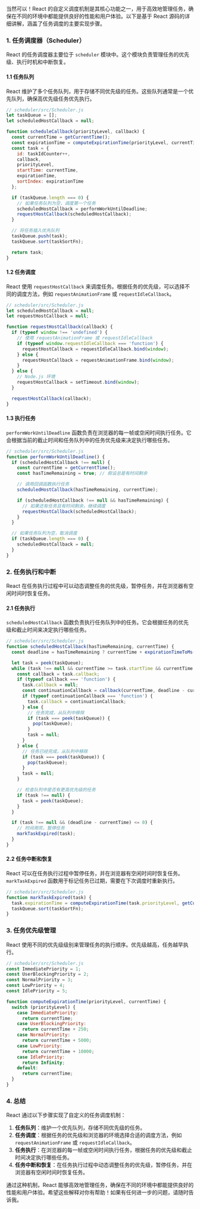 当然可以！React 的自定义调度机制是其核心功能之一，用于高效地管理任务，确保在不同的环境中都能提供良好的性能和用户体验。以下是基于 React 源码的详细讲解，涵盖了任务调度的主要实现步骤。

### 1. 任务调度器（Scheduler）

React 的任务调度器主要位于 `scheduler` 模块中。这个模块负责管理任务的优先级、执行时机和中断恢复。

#### 1.1 任务队列

React 维护了多个任务队列，用于存储不同优先级的任务。这些队列通常是一个优先队列，确保高优先级任务优先执行。

```javascript
// scheduler/src/Scheduler.js
let taskQueue = [];
let scheduledHostCallback = null;

function scheduleCallback(priorityLevel, callback) {
  const currentTime = getCurrentTime();
  const expirationTime = computeExpirationTime(priorityLevel, currentTime);
  const task = {
    id: taskIdCounter++,
    callback,
    priorityLevel,
    startTime: currentTime,
    expirationTime,
    sortIndex: expirationTime
  };

  if (taskQueue.length === 0) {
    // 如果任务队列为空，调度第一个任务
    scheduledHostCallback = performWorkUntilDeadline;
    requestHostCallback(scheduledHostCallback);
  }

  // 将任务插入优先队列
  taskQueue.push(task);
  taskQueue.sort(taskSortFn);

  return task;
}
```

#### 1.2 任务调度

React 使用 `requestHostCallback` 来调度任务。根据任务的优先级，可以选择不同的调度方法，例如 `requestAnimationFrame` 或 `requestIdleCallback`。

```javascript
// scheduler/src/Scheduler.js
let scheduledHostCallback = null;
let requestHostCallback = null;

function requestHostCallback(callback) {
  if (typeof window !== 'undefined') {
    // 使用 requestAnimationFrame 或 requestIdleCallback
    if (typeof window.requestIdleCallback === 'function') {
      requestHostCallback = requestIdleCallback.bind(window);
    } else {
      requestHostCallback = requestAnimationFrame.bind(window);
    }
  } else {
    // Node.js 环境
    requestHostCallback = setTimeout.bind(window);
  }

  requestHostCallback(callback);
}
```

#### 1.3 执行任务

`performWorkUntilDeadline` 函数负责在浏览器的每一帧或空闲时间执行任务。它会根据当前的截止时间和任务队列中的任务优先级来决定执行哪些任务。

```javascript
// scheduler/src/Scheduler.js
function performWorkUntilDeadline() {
  if (scheduledHostCallback !== null) {
    const currentTime = getCurrentTime();
    const hasTimeRemaining = true; // 假设总是有时间剩余

    // 调用回调函数执行任务
    scheduledHostCallback(hasTimeRemaining, currentTime);

    if (scheduledHostCallback !== null && hasTimeRemaining) {
      // 如果还有任务且有时间剩余，继续调度
      requestHostCallback(scheduledHostCallback);
    }
  }

  // 如果任务队列为空，取消调度
  if (taskQueue.length === 0) {
    scheduledHostCallback = null;
  }
}
```

### 2. 任务执行和中断

React 在任务执行过程中可以动态调整任务的优先级，暂停任务，并在浏览器有空闲时间时恢复任务。

#### 2.1 任务执行

`scheduledHostCallback` 函数负责执行任务队列中的任务。它会根据任务的优先级和截止时间来决定执行哪些任务。

```javascript
// scheduler/src/Scheduler.js
function scheduledHostCallback(hasTimeRemaining, currentTime) {
  const deadline = hasTimeRemaining ? currentTime + expirationTimeToMs(Timeout) : Infinity;

  let task = peek(taskQueue);
  while (task !== null && currentTime >= task.startTime && currentTime < task.expirationTime && (deadline - currentTime) > 0) {
    const callback = task.callback;
    if (typeof callback === 'function') {
      task.callback = null;
      const continuationCallback = callback(currentTime, deadline - currentTime);
      if (typeof continuationCallback === 'function') {
        task.callback = continuationCallback;
      } else {
        // 任务完成，从队列中移除
        if (task === peek(taskQueue)) {
          pop(taskQueue);
        }
        task = null;
      }
    } else {
      // 任务已经完成，从队列中移除
      if (task === peek(taskQueue)) {
        pop(taskQueue);
      }
      task = null;
    }

    // 检查队列中是否有更高优先级的任务
    if (task !== null) {
      task = peek(taskQueue);
    }
  }

  if (task !== null && (deadline - currentTime) <= 0) {
    // 时间用完，暂停任务
    markTaskExpired(task);
  }
}
```

#### 2.2 任务中断和恢复

React 可以在任务执行过程中暂停任务，并在浏览器有空闲时间时恢复任务。`markTaskExpired` 函数用于标记任务已过期，需要在下次调度时重新执行。

```javascript
// scheduler/src/Scheduler.js
function markTaskExpired(task) {
  task.expirationTime = computeExpirationTime(task.priorityLevel, getCurrentTime());
  taskQueue.sort(taskSortFn);
}
```

### 3. 任务优先级管理

React 使用不同的优先级级别来管理任务的执行顺序。优先级越高，任务越早执行。

```javascript
// scheduler/src/Scheduler.js
const ImmediatePriority = 1;
const UserBlockingPriority = 2;
const NormalPriority = 3;
const LowPriority = 4;
const IdlePriority = 5;

function computeExpirationTime(priorityLevel, currentTime) {
  switch (priorityLevel) {
    case ImmediatePriority:
      return currentTime;
    case UserBlockingPriority:
      return currentTime + 250;
    case NormalPriority:
      return currentTime + 5000;
    case LowPriority:
      return currentTime + 10000;
    case IdlePriority:
      return Infinity;
    default:
      return currentTime;
  }
}
```

### 4. 总结

React 通过以下步骤实现了自定义的任务调度机制：

1. **任务队列**：维护一个优先队列，存储不同优先级的任务。
2. **任务调度**：根据任务的优先级和浏览器的环境选择合适的调度方法，例如 `requestAnimationFrame` 或 `requestIdleCallback`。
3. **任务执行**：在浏览器的每一帧或空闲时间执行任务，根据任务的优先级和截止时间决定执行哪些任务。
4. **任务中断和恢复**：在任务执行过程中动态调整任务的优先级，暂停任务，并在浏览器有空闲时间时恢复任务。

通过这种机制，React 能够高效地管理任务，确保在不同的环境中都能提供良好的性能和用户体验。希望这些解释对你有帮助！如果有任何进一步的问题，请随时告诉我。
